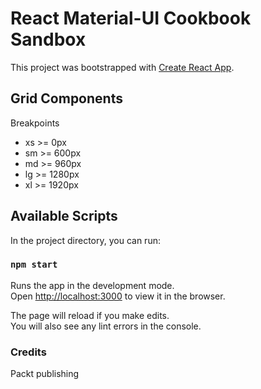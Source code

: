 # React Material-UI Cookbook Sandbox 
This project was bootstrapped with [Create React App](https://github.com/facebook/create-react-app).

## Grid Components
Breakpoints
- xs >= 0px
- sm >= 600px
- md >= 960px
- lg >= 1280px
- xl >= 1920px

## Available Scripts

In the project directory, you can run:

### `npm start`

Runs the app in the development mode.<br />
Open [http://localhost:3000](http://localhost:3000) to view it in the browser.

The page will reload if you make edits.<br />
You will also see any lint errors in the console.

### Credits

Packt publishing
